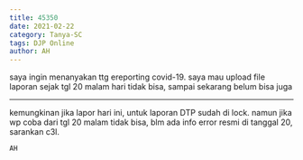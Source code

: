 ```yaml
---
title: 45350
date: 2021-02-22
category: Tanya-SC
tags: DJP Online
author: AH
---
```


saya ingin menanyakan ttg ereporting covid-19. saya mau upload file laporan sejak tgl 20 malam hari tidak bisa, sampai sekarang belum bisa juga

---

kemungkinan jika lapor hari ini, untuk laporan DTP sudah di lock. namun jika wp coba dari tgl 20 malam tidak bisa, blm ada info error resmi di tanggal 20, sarankan c3l.

`AH`
